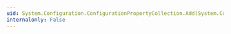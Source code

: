 ```yaml
---
uid: System.Configuration.ConfigurationPropertyCollection.Add(System.Configuration.ConfigurationProperty)
internalonly: False
---
```

